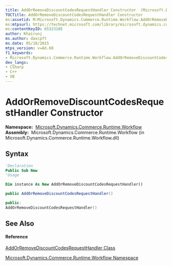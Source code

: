 ```yaml
---
title: AddOrRemoveDiscountCodesRequestHandler Constructor  (Microsoft.Dynamics.Commerce.Runtime.Workflow)
TOCTitle: AddOrRemoveDiscountCodesRequestHandler Constructor
ms:assetid: M:Microsoft.Dynamics.Commerce.Runtime.Workflow.AddOrRemoveDiscountCodesRequestHandler.#ctor
ms:mtpsurl: https://technet.microsoft.com/library/microsoft.dynamics.commerce.runtime.workflow.addorremovediscountcodesrequesthandler.addorremovediscountcodesrequesthandler(v=AX.60)
ms:contentKeyID: 65323105
author: Khairunj
ms.author: daxcpft
ms.date: 05/18/2015
mtps_version: v=AX.60
f1_keywords:
- Microsoft.Dynamics.Commerce.Runtime.Workflow.AddOrRemoveDiscountCodesRequestHandler.#ctor
dev_langs:
- CSharp
- C++
- VB
---
```


# AddOrRemoveDiscountCodesRequestHandler Constructor

**Namespace:**  [Microsoft.Dynamics.Commerce.Runtime.Workflow](microsoft-dynamics-commerce-runtime-workflow-namespace.md)  
**Assembly:**  Microsoft.Dynamics.Commerce.Runtime.Workflow (in Microsoft.Dynamics.Commerce.Runtime.Workflow.dll)

## Syntax

``` vb
'Declaration
Public Sub New
'Usage

Dim instance As New AddOrRemoveDiscountCodesRequestHandler()
```

``` csharp
public AddOrRemoveDiscountCodesRequestHandler()
```

``` c++
public:
AddOrRemoveDiscountCodesRequestHandler()
```

## See Also

#### Reference

[AddOrRemoveDiscountCodesRequestHandler Class](addorremovediscountcodesrequesthandler-class-microsoft-dynamics-commerce-runtime-workflow.md)

[Microsoft.Dynamics.Commerce.Runtime.Workflow Namespace](microsoft-dynamics-commerce-runtime-workflow-namespace.md)

